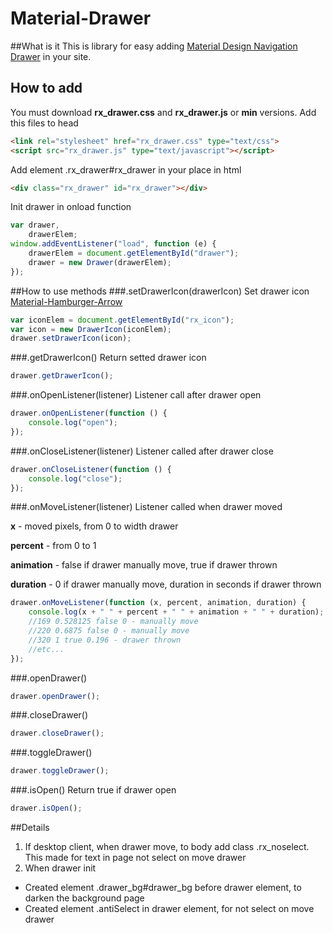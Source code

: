 # Material-Drawer
##What is it
This is library for easy adding [Material Design Navigation Drawer](https://material.google.com/patterns/navigation-drawer.html) in your site.
## How to add
You must download **rx_drawer.css** and **rx_drawer.js** or **min** versions. Add this files to head
```html
<link rel="stylesheet" href="rx_drawer.css" type="text/css">
<script src="rx_drawer.js" type="text/javascript"></script>
```
Add element .rx_drawer#rx_drawer in your place in html
```html
<div class="rx_drawer" id="rx_drawer"></div>
```
Init drawer in onload function
```javascript
var drawer,
    drawerElem;
window.addEventListener("load", function (e) {
    drawerElem = document.getElementById("drawer");
    drawer = new Drawer(drawerElem);
});
```
##How to use methods
###.setDrawerIcon(drawerIcon)
Set drawer icon [Material-Hamburger-Arrow](https://github.com/RadiationX/Material-Hamburger-Arrow)
```javascript
var iconElem = document.getElementById("rx_icon");
var icon = new DrawerIcon(iconElem);
drawer.setDrawerIcon(icon);
```
###.getDrawerIcon()
Return setted drawer icon
```javascript
drawer.getDrawerIcon();
```
###.onOpenListener(listener)
Listener call after drawer open
```javascript
drawer.onOpenListener(function () {
    console.log("open");
});
```
###.onCloseListener(listener)
Listener called after drawer close
```javascript
drawer.onCloseListener(function () {
    console.log("close");
});
```
###.onMoveListener(listener)
Listener called when drawer moved

**x** - moved pixels, from 0 to width drawer

**percent** - from 0 to 1

**animation** - false if drawer manually move, true if drawer thrown

**duration** - 0 if drawer manually move, duration in seconds if drawer thrown
```javascript
drawer.onMoveListener(function (x, percent, animation, duration) {
    console.log(x + " " + percent + " " + animation + " " + duration);
    //169 0.528125 false 0 - manually move
    //220 0.6875 false 0 - manually move
    //320 1 true 0.196 - drawer thrown
    //etc...
});
```
###.openDrawer()
```javascript
drawer.openDrawer();
```
###.closeDrawer()
```javascript
drawer.closeDrawer();
```
###.toggleDrawer()
```javascript
drawer.toggleDrawer();
```
###.isOpen()
Return true if drawer open
```javascript
drawer.isOpen();
```
##Details
1. If desktop client, when drawer move, to body add class .rx_noselect. This made for text in page not select on move drawer
2. When drawer init
  - Created element .drawer_bg#drawer_bg before drawer element, to darken the background page
  - Created element .antiSelect in drawer element, for not select on move drawer
